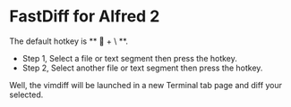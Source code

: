 FastDiff for Alfred 2
===============

The default hotkey is **  + \ **. 

* Step 1, Select a file or text segment then press the hotkey.
* Step 2, Select another file or text segment then press the hotkey.

Well, the vimdiff will be launched in a new Terminal tab page and diff your selected.
